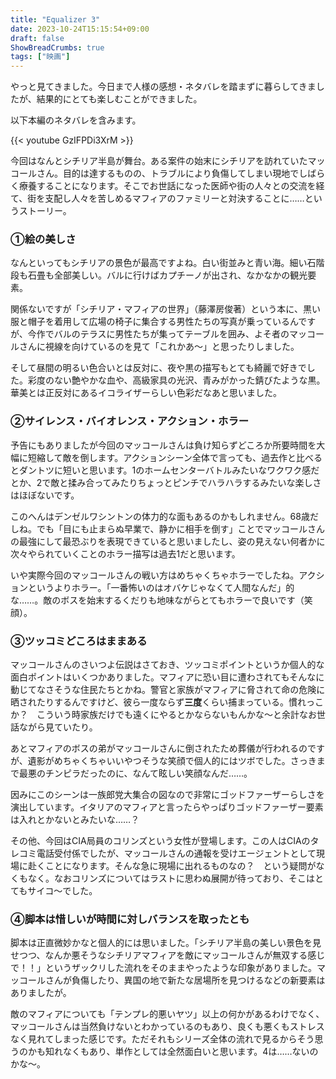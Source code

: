 ```yaml
---
title: "Equalizer 3"
date: 2023-10-24T15:15:54+09:00
draft: false
ShowBreadCrumbs: true
tags: ["映画"]
---
```


やっと見てきました。今日まで人様の感想・ネタバレを踏まずに暮らしてきましたが、結果的にとても楽しむことができました。

以下本編のネタバレを含みます。

{{< youtube GzIFPDi3XrM >}}



今回はなんとシチリア半島が舞台。ある案件の始末にシチリアを訪れていたマッコールさん。目的は達するものの、トラブルにより負傷してしまい現地でしばらく療養することになります。そこでお世話になった医師や街の人々との交流を経て、街を支配し人々を苦しめるマフィアのファミリーと対決することに……というストーリー。

### ①絵の美しさ

なんといってもシチリアの景色が最高ですよね。白い街並みと青い海。細い石階段も石畳も全部美しい。バルに行けばカプチーノが出され、なかなかの観光要素。

関係ないですが「シチリア・マフィアの世界」（藤澤房俊著）という本に、黒い服と帽子を着用して広場の椅子に集合する男性たちの写真が乗っているんですが、今作でバルのテラスに男性たちが集ってテーブルを囲み、よそ者のマッコールさんに視線を向けているのを見て「これかあ〜」と思ったりしました。

そして昼間の明るい色合いとは反対に、夜や黒の描写もとても綺麗で好きでした。彩度のない艶やかな血や、高級家具の光沢、青みがかった錆びたような黒。華美とは正反対にあるイコライザーらしい色彩だなあと思いました。

### ②サイレンス・バイオレンス・アクション・ホラー

予告にもありましたが今回のマッコールさんは負け知らずどころか所要時間を大幅に短縮して敵を倒します。アクションシーン全体で言っても、過去作と比べるとダントツに短いと思います。1のホームセンターバトルみたいなワクワク感だとか、2で敵と揉み合ってみたりちょっとピンチでハラハラするみたいな楽しさはほぼないです。

このへんはデンゼルワシントンの体力的な面もあるのかもしれません。68歳だしね。でも「目にも止まらぬ早業で、静かに相手を倒す」ことでマッコールさんの最強にして最恐ぶりを表現できていると思いましたし、姿の見えない何者かに次々やられていくことのホラー描写は過去1だと思います。

いや実際今回のマッコールさんの戦い方はめちゃくちゃホラーでしたね。アクションというよりホラー。「一番怖いのはオバケじゃなくて人間なんだ」的な……。敵のボスを始末するくだりも地味ながらとてもホラーで良いです（笑顔）。

### ③ツッコミどころはままある

マッコールさんのさいつよ伝説はさておき、ツッコミポイントというか個人的な面白ポイントはいくつかありました。マフィアに恐い目に遭わされてもそんなに動じてなさそうな住民たちとかね。警官と家族がマフィアに脅されて命の危険に晒されたりするんですけど、彼ら一度ならず**三度**くらい捕まっている。慣れっこか？　こういう時家族だけでも遠くにやるとかならないもんかな〜と余計なお世話ながら見ていたり。

あとマフィアのボスの弟がマッコールさんに倒されたため葬儀が行われるのですが、遺影がめちゃくちゃいいやつそうな笑顔で個人的にはツボでした。さっきまで最悪のチンピラだったのに、なんて眩しい笑顔なんだ……。

因みにこのシーンは一族郎党大集合の図なので非常にゴッドファーザーらしさを演出しています。イタリアのマフィアと言ったらやっぱりゴッドファーザー要素は入れとかないとみたいな……？

その他、今回はCIA局員のコリンズという女性が登場します。この人はCIAのタレコミ電話受付係でしたが、マッコールさんの通報を受けエージェントとして現場に赴くことになります。そんな急に現場に出れるものなの？　という疑問がなくもなく。なおコリンズについてはラストに思わぬ展開が待っており、そこはとてもサイコ〜でした。

### ④脚本は惜しいが時間に対しバランスを取ったとも

脚本は正直微妙かなと個人的には思いました。「シチリア半島の美しい景色を見せつつ、なんか悪そうなシチリアマフィアを敵にマッコールさんが無双する感じで！！」というザックリした流れをそのままやったような印象がありました。マッコールさんが負傷したり、異国の地で新たな居場所を見つけるなどの新要素はありましたが。

敵のマフィアについても「テンプレ的悪いヤツ」以上の何かがあるわけでなく、マッコールさんは当然負けないとわかっているのもあり、良くも悪くもストレスなく見れてしまった感じです。ただそれもシリーズ全体の流れで見るからそう思うのかも知れなくもあり、単作としては全然面白いと思います。4は……ないのかな〜。

